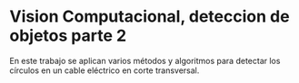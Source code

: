 # Vision Computacional, deteccion de objetos parte 2

En este trabajo se aplican varios métodos y algoritmos para detectar los círculos en un cable eléctrico en corte transversal.
